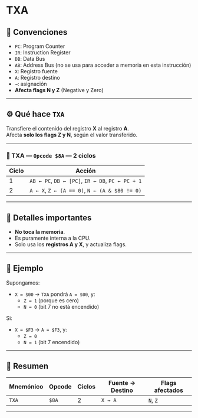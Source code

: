 # TXA

## 🧠 Convenciones

- `PC`: Program Counter  
- `IR`: Instruction Register  
- `DB`: Data Bus  
- `AB`: Address Bus (no se usa para acceder a memoria en esta instrucción)  
- `X`: Registro fuente  
- `A`: Registro destino  
- `→`: asignación  
- **Afecta flags N y Z** (Negative y Zero)

---

## ⚙️ Qué hace `TXA`

Transfiere el contenido del registro **X** al registro **A**.  
Afecta **solo los flags Z y N**, según el valor transferido.

---

### 🔸 TXA — `Opcode $8A` — **2 ciclos**

| Ciclo | Acción |
|-------|--------|
| 1     | `AB ← PC`, `DB ← [PC]`, `IR ← DB`, `PC ← PC + 1` |
| 2     | `A ← X`, `Z ← (A == 0)`, `N ← (A & $80 != 0)` |

---

## 🧾 Detalles importantes

- **No toca la memoria**.
- Es puramente interna a la CPU.
- Solo usa los **registros A y X**, y actualiza flags.

---

## 🧪 Ejemplo

Supongamos:

- `X = $00` → `TXA` pondrá `A = $00`, y:
  - `Z = 1` (porque es cero)
  - `N = 0` (bit 7 no está encendido)

Si:

- `X = $F3` → `A = $F3`, y:
  - `Z = 0`
  - `N = 1` (bit 7 encendido)

---

## 🧾 Resumen

| Mnemónico | Opcode | Ciclos | Fuente → Destino | Flags afectados |
|-----------|--------|--------|------------------|-----------------|
| `TXA`     | `$8A`  | 2      | `X → A`          | `N`, `Z`        |

---
